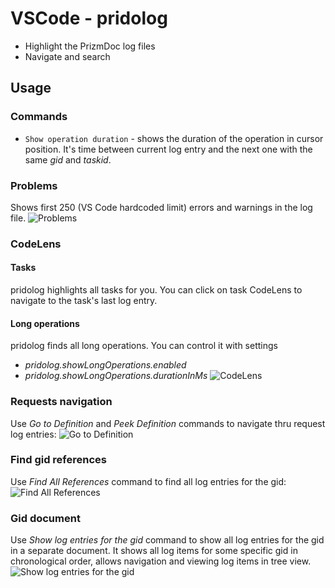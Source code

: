 # VSCode  - pridolog

- Highlight the PrizmDoc log files
- Navigate and search

## Usage

### Commands

* `Show operation duration` - shows the duration of the operation in cursor position. It's time between current log entry and the next one with the same *gid* and *taskid*.

### Problems

Shows first 250 (VS Code hardcoded limit) errors and warnings in the log file.
![Problems](https://git.jpg.com/ishestakov/pridolog/raw/master/tutorial-gifs/problems.gif)

### CodeLens

#### Tasks
pridolog highlights all tasks for you. You can click on task CodeLens to navigate to the task's last log entry.

#### Long operations
pridolog finds all long operations. You can control it with settings
- *pridolog.showLongOperations.enabled*
- *pridolog.showLongOperations.durationInMs*
![CodeLens](https://git.jpg.com/ishestakov/pridolog/raw/master/tutorial-gifs/code-lens-tasks.png)

### Requests navigation
Use *Go to Definition* and *Peek Definition* commands to navigate thru request log entries:
![Go to Definition](https://git.jpg.com/ishestakov/pridolog/raw/master/tutorial-gifs/go_to_definition.gif)

### Find gid references
Use *Find All References* command to find all log entries for the gid:
![Find All References](https://git.jpg.com/ishestakov/pridolog/raw/master/tutorial-gifs/find_all_references.gif)

### Gid document
Use *Show log entries for the gid* command to show all log entries for the gid in a separate document. It shows all log items for some specific gid in chronological order, 
allows navigation and viewing log items in tree view.
![Show log entries for the gid](https://git.jpg.com/ishestakov/pridolog/raw/master/tutorial-gifs/gid_document.gif)